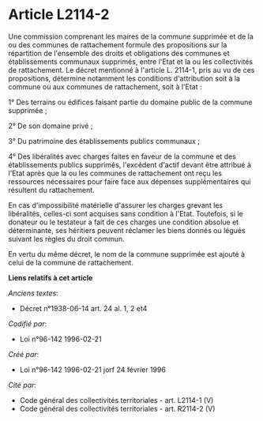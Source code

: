 # Article L2114-2

Une commission comprenant les maires de la commune supprimée et de la ou des communes de rattachement formule des
propositions sur la répartition de l'ensemble des droits et obligations des communes et établissements communaux supprimés,
entre l'Etat et la ou les collectivités de rattachement. Le décret mentionné à l'article L. 2114-1, pris au vu de ces
propositions, détermine notamment les conditions d'attribution soit à la commune ou aux communes de rattachement, soit à
l'Etat : 

1° Des terrains ou édifices faisant partie du domaine public de la commune supprimée ; 

2° De son domaine privé ; 

3° Du patrimoine des établissements publics communaux ; 

4° Des libéralités avec charges faites en faveur de la commune et des établissements publics supprimés, l'excédent d'actif
devant être attribué à l'Etat après que la ou les communes de rattachement ont reçu les ressources nécessaires pour faire
face aux dépenses supplémentaires qui résultent du rattachement. 

En cas d'impossibilité matérielle d'assurer les charges grevant les libéralités, celles-ci sont acquises sans condition à
l'Etat. Toutefois, si le donateur ou le testateur a fait de ces charges une condition absolue et déterminante, ses héritiers
peuvent réclamer les biens donnés ou légués suivant les règles du droit commun. 

En vertu du même décret, le nom de la commune supprimée est ajouté à celui de la commune de rattachement.

**Liens relatifs à cet article**

_Anciens textes_:

  - Décret n°1938-06-14 art. 24 al. 1, 2 et4

_Codifié par_:

  - Loi n°96-142 1996-02-21

_Créé par_:

  - Loi n°96-142 1996-02-21 jorf 24 février 1996

_Cité par_:

  - Code général des collectivités territoriales - art. L2114-1 (V)
  - Code général des collectivités territoriales - art. R2114-2 (V)

